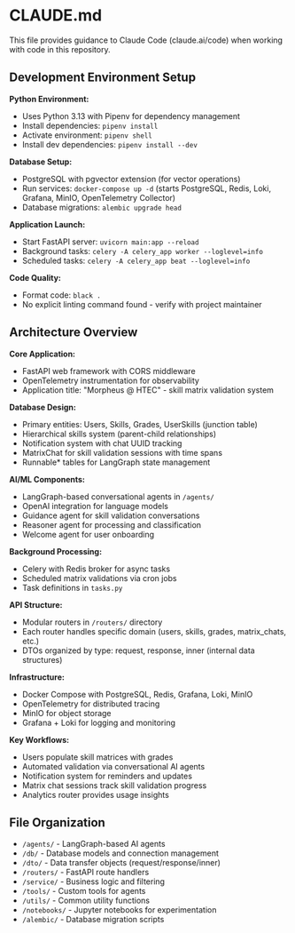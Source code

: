# CLAUDE.md

This file provides guidance to Claude Code (claude.ai/code) when working with code in this repository.

## Development Environment Setup

**Python Environment:**
- Uses Python 3.13 with Pipenv for dependency management
- Install dependencies: `pipenv install`
- Activate environment: `pipenv shell`
- Install dev dependencies: `pipenv install --dev`

**Database Setup:**
- PostgreSQL with pgvector extension (for vector operations)
- Run services: `docker-compose up -d` (starts PostgreSQL, Redis, Loki, Grafana, MinIO, OpenTelemetry Collector)
- Database migrations: `alembic upgrade head`

**Application Launch:**
- Start FastAPI server: `uvicorn main:app --reload`
- Background tasks: `celery -A celery_app worker --loglevel=info`
- Scheduled tasks: `celery -A celery_app beat --loglevel=info`

**Code Quality:**
- Format code: `black .`
- No explicit linting command found - verify with project maintainer

## Architecture Overview

**Core Application:**
- FastAPI web framework with CORS middleware
- OpenTelemetry instrumentation for observability
- Application title: "Morpheus @ HTEC" - skill matrix validation system

**Database Design:**
- Primary entities: Users, Skills, Grades, UserSkills (junction table)
- Hierarchical skills system (parent-child relationships)
- Notification system with chat UUID tracking
- MatrixChat for skill validation sessions with time spans
- Runnable* tables for LangGraph state management

**AI/ML Components:**
- LangGraph-based conversational agents in `/agents/`
- OpenAI integration for language models
- Guidance agent for skill validation conversations
- Reasoner agent for processing and classification
- Welcome agent for user onboarding

**Background Processing:**
- Celery with Redis broker for async tasks
- Scheduled matrix validations via cron jobs
- Task definitions in `tasks.py`

**API Structure:**
- Modular routers in `/routers/` directory
- Each router handles specific domain (users, skills, grades, matrix_chats, etc.)
- DTOs organized by type: request, response, inner (internal data structures)

**Infrastructure:**
- Docker Compose with PostgreSQL, Redis, Grafana, Loki, MinIO
- OpenTelemetry for distributed tracing
- MinIO for object storage
- Grafana + Loki for logging and monitoring

**Key Workflows:**
- Users populate skill matrices with grades
- Automated validation via conversational AI agents
- Notification system for reminders and updates
- Matrix chat sessions track skill validation progress
- Analytics router provides usage insights

## File Organization

- `/agents/` - LangGraph-based AI agents
- `/db/` - Database models and connection management
- `/dto/` - Data transfer objects (request/response/inner)
- `/routers/` - FastAPI route handlers
- `/service/` - Business logic and filtering
- `/tools/` - Custom tools for agents
- `/utils/` - Common utility functions
- `/notebooks/` - Jupyter notebooks for experimentation
- `/alembic/` - Database migration scripts